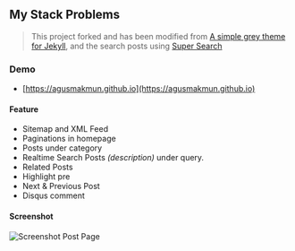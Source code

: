 ## My Stack Problems

> This project forked and has been modified from [A simple grey theme for Jekyll](https://github.com/liamsymonds/simplygrey-jekyll), and the search posts using [Super Search](https://github.com/chinchang/super-search)

### Demo
* [https://agusmakmun.github.io](https://agusmakmun.github.io)

#### Feature

* Sitemap and XML Feed
* Paginations in homepage
* Posts under category
* Realtime Search Posts _(description)_ under query.
* Related Posts
* Highlight pre
* Next & Previous Post
* Disqus comment

#### Screenshot

![Screenshot Post Page](https://raw.githubusercontent.com/agusmakmun/agusmakmun.github.io/master/img/screenshot-post-page.png  "Screenshot Post Page")
